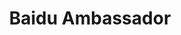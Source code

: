 ---
layout:   certificate
title:    "Baidu Ambassador"
slug:     panitia-baidu
category: panitia
issuer:   "Direktorat Pengembangan Karier Universitas Telkom"
---